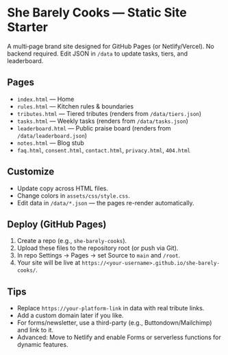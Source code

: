 # She Barely Cooks — Static Site Starter

A multi‑page brand site designed for GitHub Pages (or Netlify/Vercel). No backend required. Edit JSON in `/data` to update tasks, tiers, and leaderboard.

## Pages
- `index.html` — Home
- `rules.html` — Kitchen rules & boundaries
- `tributes.html` — Tiered tributes (renders from `/data/tiers.json`)
- `tasks.html` — Weekly tasks (renders from `/data/tasks.json`)
- `leaderboard.html` — Public praise board (renders from `/data/leaderboard.json`)
- `notes.html` — Blog stub
- `faq.html`, `consent.html`, `contact.html`, `privacy.html`, `404.html`

## Customize
- Update copy across HTML files.
- Change colors in `assets/css/style.css`.
- Edit data in `/data/*.json` — the pages re-render automatically.

## Deploy (GitHub Pages)
1. Create a repo (e.g., `she-barely-cooks`).
2. Upload these files to the repository root (or push via Git).
3. In repo Settings → Pages → set Source to `main` and `/root`.
4. Your site will be live at `https://<your-username>.github.io/she-barely-cooks/`.

## Tips
- Replace `https://your-platform-link` in data with real tribute links.
- Add a custom domain later if you like.
- For forms/newsletter, use a third-party (e.g., Buttondown/Mailchimp) and link to it.
- Advanced: Move to Netlify and enable Forms or serverless functions for dynamic features.